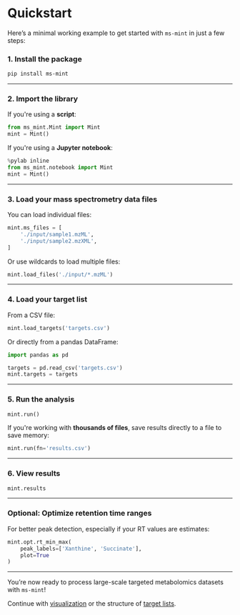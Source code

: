 # Quickstart

Here’s a minimal working example to get started with `ms-mint` in just a few steps:

### 1. Install the package

```bash
pip install ms-mint
```

---

### 2. Import the library

If you're using a **script**:

```python
from ms_mint.Mint import Mint
mint = Mint()
```

If you're using a **Jupyter notebook**:

```python
%pylab inline
from ms_mint.notebook import Mint
mint = Mint()
```

---

### 3. Load your mass spectrometry data files

You can load individual files:

```python
mint.ms_files = [
    './input/sample1.mzML',
    './input/sample2.mzXML',
]
```

Or use wildcards to load multiple files:

```python
mint.load_files('./input/*.mzML')
```

---

### 4. Load your target list

From a CSV file:

```python
mint.load_targets('targets.csv')
```

Or directly from a pandas DataFrame:

```python
import pandas as pd

targets = pd.read_csv('targets.csv')
mint.targets = targets
```

---

### 5. Run the analysis

```python
mint.run()
```

If you're working with **thousands of files**, save results directly to a file to save memory:

```python
mint.run(fn='results.csv')
```

---

### 6. View results

```python
mint.results
```

---

### Optional: Optimize retention time ranges

For better peak detection, especially if your RT values are estimates:

```python
mint.opt.rt_min_max(
    peak_labels=['Xanthine', 'Succinate'],
    plot=True
)
```

---

You’re now ready to process large-scale targeted metabolomics datasets with `ms-mint`!

Continue with [visualization](user_guide/visualization.md) or the structure of [target lists](user_guide/target_lists.md).
